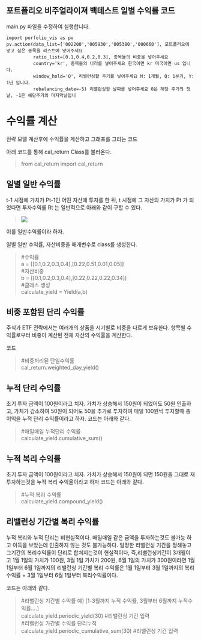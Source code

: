 ## 포트폴리오 비주얼라이져 백테스트 일별 수익률 코드

main.py 파일을 수정하여 실행합니다.

    import porfolio_vis as pv
    pv.action(data_list=['002200','005930','005380','000660'], 포트폴리오에 넣고 싶은 종목을 리스트에 넣어주세요
              ratio_list=[0.1,0.4,0.2,0.3], 종목들의 비중을 넣어주세요
              country='kr', 종목들의 나라를 넣어주세요 한국이면 kr 미국이면 us 입니다.
              window_hold='Q', 리밸런싱할 주기를 넣어주세요 M: 1개월, Q: 1분기, Y: 1년 입니다.
              rebalancing_date=-5) 리밸런싱할 날짜를 넣어주세요 0은 해당 주기의 첫날, -1은 해당주기의 마지막날입니
# 수익률 계산

전략 모델 계산후에 수익률을 계산하고 그래프를 그리는 코드

아래 코드를 통해  cal_return Class를 불러온다.

> from cal_return import cal_return

## 일별 일반 수익률

t-1 시점에 가치가 Pt-1인 어떤 자산에 투자를 한 뒤, t 시점에 그 자산의 가치가 Pt 가 되었다면 투자수익률 Rt 는 일반적으로 아래와 같이 구할 수 있다.

>![](http://tedware.kr/wp-content/uploads/2019/09/co0013.png)

이를 일반수익률이라 하자.

일별 일반 수익률, 자산비중을 매개변수로 class를 생성한다.

>#수익률  
>a = [[0.1,0.2,0.3,0.4],[0.22,0.51,0.01,0.05]]  
>#자산비중  
>b = [[0.1,0.2,0.3,0.4],[0.22,0.22,0.22,0.34]]   
>#클래스 생성  
>calculate_yield = Yield(a,b)

## 비중 포함된 단리 수익률

주식과 ETF 전략에서는 여러개의 상품을 시기별로 비중을 다르게 보유한다.
항목별 수익률로부터 비중이 계산된 전체 자산의 수익률을 계산한다.

코드

>#비중처리된 단일수익률  
>cal_return.weighted_day_yield()

## 누적 단리 수익률

초기 투자 금액이 100원이라고 치자. 가치가 상승해서 150원이 되었어도 50원 인출하고, 가치가 감소하여 50원이 되어도 50을 추가로 투자하여 매일 100원씩 투자할때 총 이익을 누적 단리 수익률이라고 하자.
코드는 아래와 같다.

> #매일매일 누적단리 수익률  
> calculate_yield.cumulative_sum()

## 누적 복리 수익률

초기 투자 금액이 100원이라고 치자. 가치가 상승해서 150원이 되면 150원을 그대로 재투자하는것을  누적 복리 수익율이라고 하자
코드는 아래와 같다.

>#누적 복리 수익률  
>calculate_yield.compound_yield()

## 리밸런싱 기간별 복리 수익률

누적 복리와 누적 단리는 비현실적이다.
매일매일 같은 금액을 투자하는것도 불가능 하고 이득을 보았는데 인출하지 않는 것도 불가능하다.
일정한 리밸런싱 기간을 정해놓고 그기간의 복리수익률이 단리로 합쳐지는것이 현실적이다,
즉,리밸런싱기간이 3개월이고 1월 1일의 가치가 100원, 3월 1일 가치가 200원, 6월 1일의 가치가 300원이라면
1월1일부터 6월 1일까지의  리밸런싱 기간별 복리 수익률은
1월 1일부터 3월 1일까지의 복리수익률 + 3월 1일부터 6월 1일부터 복리수익률이다.

코드는 아래와 같다.

>#리밸런싱 기간별 수익률 예) [1-3월까지 누적 수익률, 3월부터 6월까지 누적수익률....]  
>calculate_yield.periodic_yield(30) #리밸런싱 기간 입력    
>#리밸런싱 가간별 수익률 단리누적  
>calculate_yield.periodic_cumulative_sum(30) #리밸런싱 기간 입력



